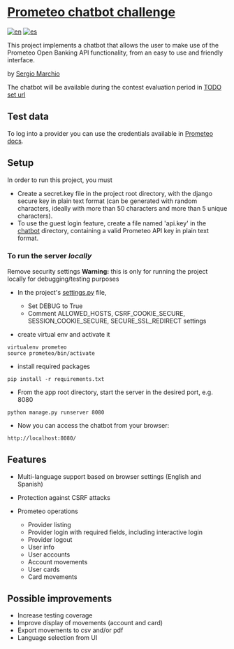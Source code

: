 # [Prometeo chatbot challenge](https://joinignitecommunity.com/desafio-chatbot/)

[![en](https://img.shields.io/badge/lang-en-green.svg)](README.md)
[![es](https://img.shields.io/badge/lang-es-silver.svg)](README.es.md)

This project implements a chatbot that allows the user to make use of the Prometeo Open Banking API functionality, from an easy to use and friendly interface.

by [Sergio Marchio](https://serg.ink)


The chatbot will be available during the contest evaluation period in [TODO set url](https://)


## Test data

To log into a provider you can use the credentials available in [Prometeo docs](https://docs.prometeoapi.com/docs/introducci%C3%B3n-1).


## Setup

In order to run this project, you must

 - Create a secret.key file in the project root directory, with the django secure key in plain text format (can be generated with random characters, ideally with more than 50 characters and more than 5 unique characters).
 - To use the guest login feature, create a file named 'api.key' in the [chatbot](chatbot) directory, containing a valid Prometeo API key in plain text format.


### To run the server *locally*

Remove security settings **Warning:** this is only for running the project locally for debugging/testing purposes
 - In the project's [settings.py](/prometeo_chatbot/settings.py) file,
   - Set DEBUG to True
   - Comment ALLOWED_HOSTS, CSRF_COOKIE_SECURE, SESSION_COOKIE_SECURE, SECURE_SSL_REDIRECT settings


 - create virtual env and activate it
```
virtualenv prometeo
source prometeo/bin/activate
```

 - install required packages
```
pip install -r requirements.txt
```

 - From the app root directory, start the server in the desired port, e.g. 8080
```
python manage.py runserver 8080 
```

 - Now you can access the chatbot from your browser:
```
http://localhost:8080/
```


## Features

- Multi-language support based on browser settings (English and Spanish)
- Protection against CSRF attacks

- Prometeo operations
  - Provider listing
  - Provider login with required fields, including interactive login
  - Provider logout
  - User info
  - User accounts
  - Account movements
  - User cards
  - Card movements


## Possible improvements

- Increase testing coverage
- Improve display of movements (account and card)
- Export movements to csv and/or pdf
- Language selection from UI
